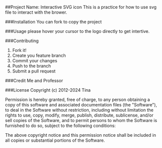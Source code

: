 ##Project Name: Interactive SVG icon
This is a practice for how to use svg file to interact with the brower. 

###Installation
You can fork to copy the project

###Usage
please hover your cursor to the logo directly to get intertive. 

###Contributing
1. Fork it!
2. Create you feature branch
3. Commit your changes
4. Push to the branch
5. Submit a pull request

###Credit
Me and Professor

###License
Copyright (c) 2012-2024 Tina

Permission is hereby granted, free of charge, to any person obtaining a copy
of this software and associated documentation files (the "Software"), to deal
in the Software without restriction, including without limitation the rights
to use, copy, modify, merge, publish, distribute, sublicense, and/or sell
copies of the Software, and to permit persons to whom the Software is
furnished to do so, subject to the following conditions:

The above copyright notice and this permission notice shall be included in all
copies or substantial portions of the Software.
